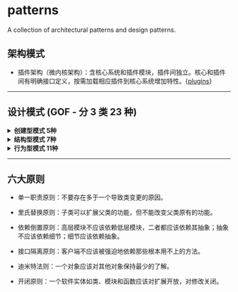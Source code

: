 # patterns

A collection of architectural patterns and design patterns.

## 架构模式

* 插件架构（微内核架构）：含核心系统和插件模块，插件间独立。核心和插件间有明确接口定义，按需加载相应插件到核心系统增加特性。{[plugins](https://github.com/cjmcv/patterns/tree/master/architectural-patterns/plugins)}

---

## 设计模式 (GOF - 分 3 类 23 种)

<details>
  <summary><strong>创建型模式 5种</strong></summary>

* 单例模式：确保某一个类只有一个实例，而且自行实例化并向整个系统提供这个实例。{[cpp](https://github.com/cjmcv/patterns/blob/master/design-patterns/cpp/creational/singleton.cpp)} {[python](https://github.com/cjmcv/patterns/blob/master/design-patterns/python/creational/singleton.py)}  {[go](https://github.com/cjmcv/patterns/blob/master/design-patterns/golang/creational/singleton/singleton.go)}

* 工厂方法模式：定义一个用于创建对象的接口，让子类决定实例化哪一个类。工厂方法使一个类的实例化延迟到其子类。{[cpp_v1](https://github.com/cjmcv/patterns/blob/master/design-patterns/cpp/creational/simple_factory.cpp) - [cpp_v2](https://github.com/cjmcv/patterns/blob/master/design-patterns/cpp/creational/create_by_string.cpp) - [cpp_v3](https://github.com/cjmcv/patterns/blob/master/design-patterns/cpp/creational/factor_method.cpp)} {[python_v1](https://github.com/cjmcv/patterns/blob/master/design-patterns/python/creational/simple_factory.py) - [python_v2](https://github.com/cjmcv/patterns/blob/master/design-patterns/python/creational/factory_method.py)}  {[go](https://github.com/cjmcv/patterns/blob/master/design-patterns/golang/creational/factory_method/factory_method.go)}

* 抽象工厂模式：为创建一组相关或相互依赖的对象提供一个接口，而且无须指定它们的具体类。{[cpp](https://github.com/cjmcv/patterns/blob/master/design-patterns/cpp/creational/abstract_factory.cpp)} {[python](https://github.com/cjmcv/patterns/blob/master/design-patterns/python/creational/abstract_factory.py)}

* 建造者模式：将一个复杂对象的构建与它的表示分离，使得同样的构建过程可以创建不同的表示。{[cpp](https://github.com/cjmcv/patterns/blob/master/design-patterns/cpp/creational/builder.cpp)} {[python](https://github.com/cjmcv/patterns/blob/master/design-patterns/python/creational/builder.py)}  {[go](https://github.com/cjmcv/patterns/blob/master/design-patterns/golang/creational/builder/builder.go)}

* 原型模式：用原型实例指定创建对象的种类，并且通过拷贝这些原型创建新的对象。{[cpp](https://github.com/cjmcv/patterns/blob/master/design-patterns/cpp/creational/prototype.cpp)} {[python](https://github.com/cjmcv/patterns/blob/master/design-patterns/python/creational/prototype.py)}  {[go](https://github.com/cjmcv/patterns/blob/master/design-patterns/golang/creational/prototype/prototype.go)}
</details>

<details>
  <summary><strong>结构型模式 7种</strong></summary>

* 适配器模式：将一个类的接口变换成客户端所期待的另一种接口，从而使原本因接口不匹配而无法在一起工作的两个类能够在一起工作。{[cpp](https://github.com/cjmcv/patterns/blob/master/design-patterns/cpp/structural/adapter.cpp)} {[python](https://github.com/cjmcv/patterns/blob/master/design-patterns/python/structural/adapter.py)}  {[go](https://github.com/cjmcv/patterns/blob/master/design-patterns/golang/structural/adapter/adapter.go)}

* 装饰器模式：动态地给一个对象添加一些额外的职责。就增加功能来说，装饰模式相比生成子类更为灵活。{[cpp](https://github.com/cjmcv/patterns/blob/master/design-patterns/cpp/structural/decorator.cpp)} {[python](https://github.com/cjmcv/patterns/blob/master/design-patterns/python/structural/decorator.py)}

* 代理模式：为其他对象提供一种代理以控制对这个对象的访问。{[cpp](https://github.com/cjmcv/patterns/blob/master/design-patterns/cpp/structural/proxy.cpp)} {[python](https://github.com/cjmcv/patterns/blob/master/design-patterns/python/structural/proxy.py)}  {[go](https://github.com/cjmcv/patterns/blob/master/design-patterns/golang/structural/proxy/proxy.go)}

* 外观模式：要求一个子系统的外部与其内部的通信必须通过一个统一的对象进行。门面模式提供一个高层次的接口，使得子系统更易于使用。{[cpp](https://github.com/cjmcv/patterns/blob/master/design-patterns/cpp/structural/facade.cpp)} {[python](https://github.com/cjmcv/patterns/blob/master/design-patterns/python/structural/facade.py)}  {[go](https://github.com/cjmcv/patterns/blob/master/design-patterns/golang/structural/facade/facade.go)}

* 桥接模式：将抽象和实现解耦，使得两者可以独立地变化。{[cpp](https://github.com/cjmcv/patterns/blob/master/design-patterns/cpp/structural/bridge.cpp)} {[python](https://github.com/cjmcv/patterns/blob/master/design-patterns/python/structural/bridge.py)}

* 组合模式：将对象组合成树形结构以表示“部分-整体”的层次结构，使得用户对单个对象和组合对象的使用具有一致性。{[cpp](https://github.com/cjmcv/patterns/blob/master/design-patterns/cpp/structural/composite.cpp)} {[python](https://github.com/cjmcv/patterns/blob/master/design-patterns/python/structural/composite.py)}

* 享元模式：使用共享对象可有效地支持大量的细粒度的对象。{[cpp](https://github.com/cjmcv/patterns/blob/master/design-patterns/cpp/structural/flyweight.cpp)} {[python](https://github.com/cjmcv/patterns/blob/master/design-patterns/python/structural/flyweight.py)}
</details>

<details>
  <summary><strong>行为型模式 11种</strong></summary>

* 策略模式：定义一组算法，将每个算法都封装起来，并且使它们之间可以互换。{[cpp](https://github.com/cjmcv/patterns/blob/master/design-patterns/cpp/behavioral/strategy.cpp)} {[python](https://github.com/cjmcv/patterns/blob/master/design-patterns/python/behavioral/strategy.py)}

* 模板方法模式：定义一个操作中的算法的框架，而将一些步骤延迟到子类中。使得子类可以不改变一个算法的结构即可重定义该算法的某些特定步骤。{[cpp](https://github.com/cjmcv/patterns/blob/master/design-patterns/cpp/behavioral/template_method.cpp)} {[python](https://github.com/cjmcv/patterns/blob/master/design-patterns/python/behavioral/template.py)}

* 观察者模式：定义对象间一种一对多的依赖关系，使得每当一个对象改变状态，则所有依赖于它的对象都会得到通知并被自动更新。{[cpp](https://github.com/cjmcv/patterns/blob/master/design-patterns/cpp/behavioral/observer.cpp)} {[python](https://github.com/cjmcv/patterns/blob/master/design-patterns/python/behavioral/observer.py)}  {[go](https://github.com/cjmcv/patterns/blob/master/design-patterns/golang/behavioral/observer/observer.go)}

* 迭代器模式：它提供一种方法访问一个容器对象中各个元素，而又不需暴露该对象的内部细节。{[cpp](https://github.com/cjmcv/patterns/blob/master/design-patterns/cpp/behavioral/iterator.cpp)}

* 责任链模式：使多个对象都有机会处理请求，从而避免了请求的发送者和接受者之间的耦合关系。将这些对象连成一条链，并沿着这条链传递该请求，直到有对象处理它为止。{[cpp](https://github.com/cjmcv/patterns/blob/master/design-patterns/cpp/behavioral/chain.cpp)}  {[python](https://github.com/cjmcv/patterns/blob/master/design-patterns/python/behavioral/chain.py)}

* 命令模式：将一个请求封装成一个对象，从而让你使用不同的请求把客户端参数化，对请求排队或者记录请求日志，可以提供命令的撤销和恢复功能。{[cpp](https://github.com/cjmcv/patterns/blob/master/design-patterns/cpp/behavioral/command.cpp)}  {[python](https://github.com/cjmcv/patterns/blob/master/design-patterns/python/behavioral/command.py)}  {[go](https://github.com/cjmcv/patterns/blob/master/design-patterns/golang/behavioral/command/command.go)}

* 备忘录模式：在不破坏封装性的前提下，捕获一个对象的内部状态，并在该对象之外保存这个状态。这样以后就可将该对象恢复到原先保存的状态。{[cpp](https://github.com/cjmcv/patterns/blob/master/design-patterns/cpp/behavioral/memento.cpp)}  {[python](https://github.com/cjmcv/patterns/blob/master/design-patterns/python/behavioral/memento.py)}

* 状态模式：当一个对象内在状态改变时允许其改变行为，这个对象看起来像改变了其类。{[cpp](https://github.com/cjmcv/patterns/blob/master/design-patterns/cpp/behavioral/state.cpp)} {[python](https://github.com/cjmcv/patterns/blob/master/design-patterns/python/behavioral/state.py)}

* 访问者模式：封装一些作用于某种数据结构中的各元素的操作，它可以在不改变数据结构的前提下定义作用于这些元素的新的操作。{[cpp](https://github.com/cjmcv/patterns/blob/master/design-patterns/cpp/behavioral/visitor.cpp)} {[python](https://github.com/cjmcv/patterns/blob/master/design-patterns/python/behavioral/visitor.py)}  {[go](https://github.com/cjmcv/patterns/blob/master/design-patterns/golang/behavioral/visitor/visitor.go)}

* 中介者模式：用一个中介对象封装一系列的对象交互，中介者使各对象不需要显示地相互作用，从而使其耦合松散，而且可以独立地改变它们之间的交互。{[cpp](https://github.com/cjmcv/patterns/blob/master/design-patterns/cpp/behavioral/mediator.cpp)} {[python](https://github.com/cjmcv/patterns/blob/master/design-patterns/python/behavioral/mediator.py)}  {[go](https://github.com/cjmcv/patterns/blob/master/design-patterns/golang/behavioral/mediator/mediator.go)}

* 解释器模式：给定一门语言，定义它的文法的一种表示，并定义一个解释器，该解释器使用该表示来解释语言中的句子。{[cpp](https://github.com/cjmcv/patterns/blob/master/design-patterns/cpp/behavioral/interpreter.cpp)}
</details>

---

## 六大原则

* 单一职责原则：不要存在多于一个导致类变更的原因。

* 里氏替换原则：子类可以扩展父类的功能，但不能改变父类原有的功能。

* 依赖倒置原则：高层模块不应该依赖低层模块，二者都应该依赖其抽象；抽象不应该依赖细节；细节应该依赖抽象。

* 接口隔离原则：客户端不应该被强迫地依赖那些根本用不上的方法。

* 迪米特法则：一个对象应该对其他对象保持最少的了解。

* 开闭原则：一个软件实体如类、模块和函数应该对扩展开放，对修改关闭。